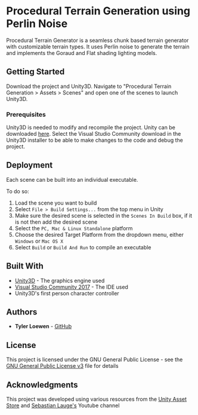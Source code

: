 # Procedural Terrain Generation using Perlin Noise

Procedural Terrain Generator is a seamless chunk based terrain generator with customizable terrain types. It uses Perlin noise to generate the terrain and implements the Goraud and Flat shading lighting models.

## Getting Started

Download the project and Unity3D. Navigate to "Procedural Terrain Generation > Assets > Scenes" and open one of the scenes to launch Unity3D.

### Prerequisites

Unity3D is needed to modify and recompile the project. Unity can be downloaded [here](https://unity3d.com/get-unity/download). Select the Visual Studio Community download in the Unity3D installer to be able to make changes to the code and debug the project.

## Deployment

Each scene can be built into an individual executable.

To do so:

1. Load the scene you want to build
2. Select `File > Build Settings...` from the top menu in Unity
3. Make sure the desired scene is selected in the `Scenes In Build` box, if it is not then add the desired scene
4. Select the `PC, Mac & Linux Standalone` platform
5. Choose the desired Target Platform from the dropdown menu, either `Windows` or `Mac OS X`
6. Select `Build` or `Build And Run` to compile an executable

## Built With

* [Unity3D](https://unity3d.com/) - The graphics engine used
* [Visual Studio Community 2017](https://visualstudio.microsoft.com/vs/community/) - The IDE used
* Unity3D's first person character controller

## Authors

* **Tyler Loewen** - [GitHub](https://github.com/TylerLoewen)

## License

This project is licensed under the GNU General Public License - see the [GNU General Public License v3](GNU\sGeneral\sPublic\sLicense\sv3.txt) file for details

## Acknowledgments

This project was developed using various resources from the [Unity Asset Store](https://assetstore.unity.com/) and [Sebastian Lauge's](https://www.youtube.com/user/Cercopithecan) Youtube channel